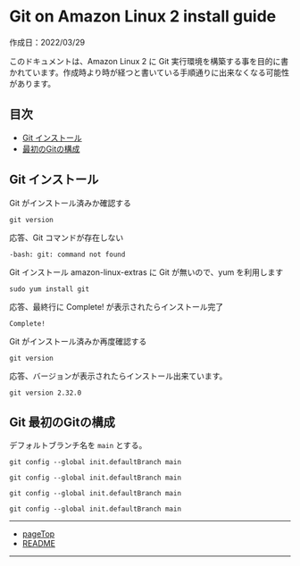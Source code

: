 # Git on Amazon Linux 2 install guide<a name="Git-on-Amazon-Linux-2-install-guide"></a>

作成日：2022/03/29<br>

このドキュメントは、Amazon Linux 2 に Git 実行環境を構築する事を目的に書かれています。作成時より時が経つと書いている手順通りに出来なくなる可能性があります。

## 目次
+ [Git インストール](#install_Git)
+ [最初のGitの構成](#gitconfig)

## <a name="install_Git"></a>Git インストール
Git がインストール済みか確認する
```
git version
```

応答、Git コマンドが存在しない
```
-bash: git: command not found
```

Git インストール amazon-linux-extras に Git が無いので、yum を利用します
```
sudo yum install git
``` 

応答、最終行に Complete! が表示されたらインストール完了
```
Complete!
```

Git がインストール済みか再度確認する
```
git version
```

応答、バージョンが表示されたらインストール出来ています。
```
git version 2.32.0
```

## <a name="gitconfig"></a>Git 最初のGitの構成
デフォルトブランチ名を ```main``` とする。
```
git config --global init.defaultBranch main
```
```
git config --global init.defaultBranch main
```
```
git config --global init.defaultBranch main
```
```
git config --global init.defaultBranch main
```

***
+ [pageTop](#pageTop)
+ [README](README.md)
***